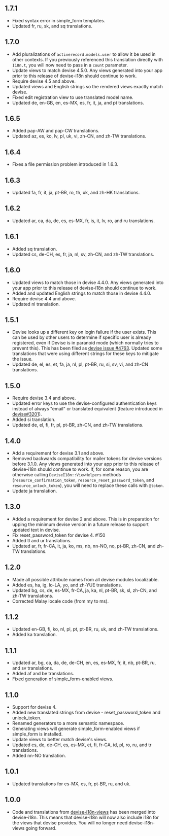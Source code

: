 ## 1.7.1

- Fixed syntax error in simple_form templates.
- Updated fr, ru, sk, and sq translations.

## 1.7.0

- Add pluralizations of `activerecord.models.user` to allow it be used in other contexts. If you previously referenced this translation directly with `I18n.t`, you will now need to pass in a `count` parameter.
- Update views to match devise 4.5.0. Any views generated into your app prior to this release of devise-i18n should continue to work.
- Require devise 4.5 and above.
- Updated views and English strings so the rendered views exactly match devise.
- Fixed edit registration view to use translated model name.
- Updated de, en-GB, en, es-MX, es, fr, it, ja, and pt translations.

## 1.6.5

- Added pap-AW and pap-CW translations.
- Updated az, es, ko, lv, pl, uk, vi, zh-CN, and zh-TW translations.

## 1.6.4

- Fixes a file permission problem introduced in 1.6.3.

## 1.6.3

- Updated fa, fr, it, ja, pt-BR, ro, th, uk, and zh-HK translations.

## 1.6.2

- Updated ar, ca, da, de, es, es-MX, fr, is, it, lv, ro, and ru translations.

## 1.6.1

- Added sq translation.
- Updated cs, de-CH, es, fr, ja, nl, sv, zh-CN, and zh-TW translations.

## 1.6.0

- Updated views to match those in devise 4.4.0. Any views generated into your app prior to this release of devise-i18n should continue to work. 
- Added and updated English strings to match those in devise 4.4.0.
- Require devise 4.4 and above.
- Updated nl translation.

## 1.5.1

- Devise looks up a different key on login failure if the user exists. This can be used by other users to determine if specific user is already registered, even if Devise is in paranoid mode (which normally tries to prevent this). This has been filed as [devise issue #4763](https://github.com/plataformatec/devise/issues/4763). Updated some translations that were using different strings for these keys to mitigate the issue.
- Updated de, el, es, et, fa, ja, nl, pl, pt-BR, ru, si, sv, vi, and zh-CN translations.

## 1.5.0

- Require devise 3.4 and above.
- Updated error keys to use the devise-configured authentication keys instead of always "email" or translated equivalent (feature introduced in [devise#3201](https://github.com/plataformatec/devise/issues/3201)).
- Added si translation.
- Updated de, el, fi, fr, pl, pt-BR, zh-CN, and zh-TW translations.

## 1.4.0

- Add a requirement for devise 3.1 and above.
- Removed backwards compatibility for mailer tokens for devise versions before 3.1.0. Any views generated into your app prior to this release of devise-i18n should continue to work. If, for some reason, you are otherwise calling `DeviseI18n::ViewHelpers` methods (`resource_confirmation_token`, `resource_reset_password_token`, and `resource_unlock_token`), you will need to replace these calls with `@token`.
- Update ja translation.

## 1.3.0

- Added a requirement for devise 2 and above. This is in preparation for upping the minimum devise version in a future release to support updated text in devise.
- Fix reset_password_token for devise 4. #150
- Added tl and ur translations.
- Updated ar, fr, fr-CA, it, ja, ko, ms, nb, nn-NO, no, pt-BR, zh-CN, and zh-TW translations.

## 1.2.0

- Made all possible attribute names from all devise modules localizable.
- Added es, ha, ig, lo-LA, yo, and zh-YUE translations.
- Updated bg, cs, de, es-MX, fr-CA, ja, ka, nl, pt-BR, sk, sl, zh-CN, and zh-TW translations.
- Corrected Malay locale code (from my to ms).

## 1.1.2

- Updated en-GB, fi, ko, nl, pl, pt, pt-BR, ru, uk, and zh-TW translations.
- Added ka translation.

## 1.1.1

- Updated ar, bg, ca, da, de, de-CH, en, es, es-MX, fr, it, nb, pt-BR, ru, and sv translations.
- Added af and be translations.
- Fixed generation of simple_form-enabled views.

## 1.1.0

- Support for devise 4.
- Added new translated strings from devise - reset_password_token and unlock_token.
- Renamed generators to a more semantic namespace.
- Generating views will generate simple_form-enabled views if simple_form is installed.
- Update views to better match devise's views.
- Updated cs, de, de-CH, es, es-MX, et, fi, fr-CA, id, pl, ro, ru, and tr translations.
- Added nn-NO translation.

## 1.0.1

- Updated translations for es-MX, es, fr, pt-BR, ru, and uk.

## 1.0.0

- Code and translations from [devise-i18n-views](https://github.com/mcasimir/devise-i18n-views) has been merged into devise-i18n. This means that devise-i18n will now also include i18n for the views that devise provides. You will no longer need devise-i18n-views going forward.

